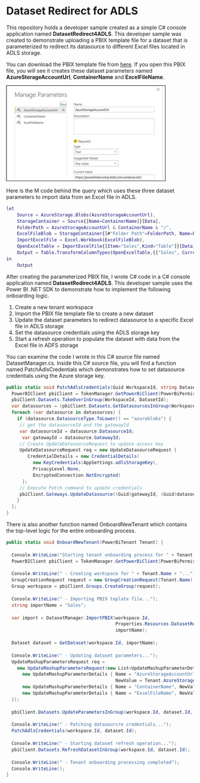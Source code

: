 # Dataset Redirect for ADLS
This repository holds a developer sample created as a simple C# console application named **DatasetRedirect4ADLS**. This developer sample was created to demonstrate uploading a PBIX template file for a dataset that is parameterized to redirect its datasource to different Excel files located in ADLS storage.

You can download the PBIX template file from [here](https://github.com/PowerBiDevCamp/DatasetRedirect4ADLS/raw/main/PBIX/DatasetRedirect4ADLS.pbix). If you open this PBIX file, you will see it creates these dataset parameters named **AzureStorageAccountUrl**, **ContainerName** and **ExcelFileName**.

![Dataset Parameters](https://github.com/PowerBiDevCamp/DatasetRedirect4ADLS/raw/main/images/Image1.jpg?raw=true "Adding dataset parameters to a PBIX project file.")
 

Here is the M code behind the query which uses these three dataset parameters to import data from an Excel file in ADLS.

```M
let
    Source = AzureStorage.Blobs(AzureStorageAccountUrl),
    StorageContainer = Source{[Name=ContainerName]}[Data],
    FolderPath = AzureStorageAccountUrl & ContainerName & "/",
    ExcelFileBlob = StorageContainer{[#"Folder Path"=FolderPath, Name=ExcelFileName]}[Content],
    ImportExcelFile = Excel.Workbook(ExcelFileBlob),
    OpenExcelTable = ImportExcelFile{[Item="Sales",Kind="Table"]}[Data],
    Output = Table.TransformColumnTypes(OpenExcelTable,{{"Sales", Currency.Type}})
in
    Output
```

After creating the parameterized PBIX file, I wrote C# code in a C# console application named **DatasetRedirect4ADLS**. This developer sample uses the Power BI .NET SDK to demonstrate how to implement the following onboarding logic.

  1.	Create a new tenant workspace
  2.	Import the PBIX file template file to create a new dataset
  3.	Update the dataset parameters to redirect datasource to a specific Excel file in ADLS storage
  4.	Set the datasource credentials using the ADLS storage key
  5.	Start a refresh operation to populate the dataset with data from the Excel file in ADFS storage

You can examine the code I wrote in this C# source file named DatasetManager.cs. Inside this C# source file, you will find a function named PatchAdlsCredentials which demonstrates how to set datasource credentials using the Azure storage key.

```C#
public static void PatchAdlsCredentials(Guid WorkspaceId, string DatasetId) {
  PowerBIClient pbiClient = TokenManager.GetPowerBiClient(PowerBiPermissionScopes.TenantProvisioning);
  pbiClient.Datasets.TakeOverInGroup(WorkspaceId, DatasetId);
  var datasources = (pbiClient.Datasets.GetDatasourcesInGroup(WorkspaceId, DatasetId)).Value;
  foreach (var datasource in datasources) {
    if (datasource.DatasourceType.ToLower() == "azureblobs") {
     // get the datasourceId and the gatewayId
     var datasourceId = datasource.DatasourceId;
      var gatewayId = datasource.GatewayId;
     // Create UpdateDatasourceRequest to update access key
     UpdateDatasourceRequest req = new UpdateDatasourceRequest {
        CredentialDetails = new CredentialDetails(
          new KeyCredentials(AppSettings.adlsStorageKey),
          PrivacyLevel.None,
          EncryptedConnection.NotEncrypted)
      };
     // Execute Patch command to update credentials
     pbiClient.Gateways.UpdateDatasource((Guid)gatewayId, (Guid)datasourceId, req);
    }
  };
}
```

There is also another function named OnboardNewTenant which contains the top-level logic for the entire onboarding process.

```C#
public static void OnboardNewTenant(PowerBiTenant Tenant) {

  Console.WriteLine("Starting tenant onboarding process for " + Tenant.Name);
  PowerBIClient pbiClient = TokenManager.GetPowerBiClient(PowerBiPermissionScopes.TenantProvisioning);

  Console.WriteLine(" - Creating workspace for " + Tenant.Name + "...");
  GroupCreationRequest request = new GroupCreationRequest(Tenant.Name);
  Group workspace = pbiClient.Groups.CreateGroup(request);
      
  Console.WriteLine(" - Importing PBIX teplate file...");
  string importName = "Sales";

  var import = DatasetManager.ImportPBIX(workspace.Id, 
                                         Properties.Resources.DatasetRedirect4ADLS_pbix, 
                                         importName);

  Dataset dataset = GetDataset(workspace.Id, importName);

  Console.WriteLine(" - Updating dataset parameters...");
  UpdateMashupParametersRequest req =
    new UpdateMashupParametersRequest(new List<UpdateMashupParameterDetails>() {
      new UpdateMashupParameterDetails { Name = "AzureStorageAccountUrl", 
                                         NewValue = Tenant.AzureStorageAccountUrl },
      new UpdateMashupParameterDetails { Name = "ContainerName", NewValue = Tenant.ContainerName },
      new UpdateMashupParameterDetails { Name = "ExcelFileName", NewValue = Tenant.ExcelFileName }
  });

  pbiClient.Datasets.UpdateParametersInGroup(workspace.Id, dataset.Id, req);

  Console.WriteLine(" - Patching datasourcre credentials...");
  PatchAdlsCredentials(workspace.Id, dataset.Id);

  Console.WriteLine(" - Starting dataset refresh operation...");
  pbiClient.Datasets.RefreshDatasetInGroup(workspace.Id, dataset.Id);

  Console.WriteLine(" - Tenant onboarding processing completed");
  Console.WriteLine();
}
```


